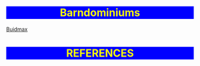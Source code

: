 <!--
readme.md

This is the readme.md file for thhe templates folder.

Description: This file provides the general description for the templates folder.
-->

<style>

r { color: Red}      /* Fail */
o { color: Orange }  /* Wait */
g { color: Green }   /* Pass */
l { color: Blue }

hr.red {border-top: 3px dashed red;}

.header {
    color: Yellow;
    width: auto;
    background-color: Blue;
    text-align: center;}

</style>


# <div class='header'>Barndominiums</div>
 [Buidmax](https://buildmax.com/barndominiums/)

# <div class="header">REFERENCES</div>
